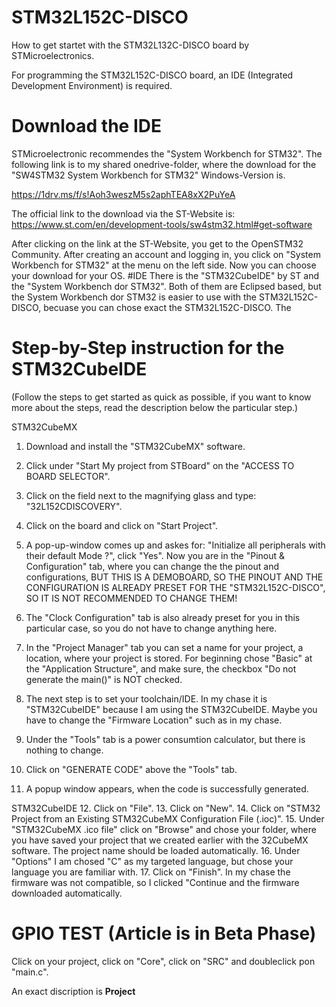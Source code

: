 # STM32L152C-DISCO
How to get startet with the STM32L132C-DISCO board by STMicroelectronics.

For programming the STM32L152C-DISCO board, an IDE (Integrated Development Environment) 
is required.
# Download the IDE
STMicroelectronic recommendes the "System Workbench for STM32".
The following link is to my shared onedrive-folder, where the download for the "SW4STM32 System Workbench for STM32" Windows-Version is.

https://1drv.ms/f/s!Aoh3weszM5s2aphTEA8xX2PuYeA

The official link to the download via the ST-Website is:
https://www.st.com/en/development-tools/sw4stm32.html#get-software

After clicking on the link at the ST-Website, you get to the OpenSTM32 Community.
After creating an account and logging in, you click on "System Workbench for STM32" at the menu on the left side.
Now you can choose your download for your OS.
#IDE
There is the "STM32CubeIDE" by ST and the "System Workbench dor STM32". Both of them are Eclipsed based, but the System Workbench dor STM32 is easier to use with the STM32L152C-DISCO, becuase you can chose exact the STM32L152C-DISCO. The 

# Step-by-Step instruction for the STM32CubeIDE
(Follow the steps to get started as quick as possible, if you want to know more about the steps, read the description below the particular step.)

STM32CubeMX
  1.  Download and install the "STM32CubeMX" software.
  
  2.  Click under "Start My project from STBoard" on the "ACCESS TO BOARD SELECTOR".
  3.  Click on the field next to the magnifying glass and type: "32L152CDISCOVERY".
  4.  Click on the board and click on "Start Project".
  5.  A pop-up-window comes up and askes for: "Initialize all peripherals with their default Mode ?", click "Yes".
    Now you are in the  "Pinout & Configuration" tab, where you can change the the pinout and configurations, BUT THIS IS A DEMOBOARD, SO THE PINOUT AND THE      CONFIGURATION IS ALREADY PRESET FOR THE "STM32L152C-DISCO", SO IT IS NOT RECOMMENDED TO CHANGE THEM!
  
  6.  The "Clock Configuration" tab is also already preset for you in this particular case, so you do not have to change anything here.
  7.  In the "Project Manager" tab you can set a name for your project, a location, where your project is stored. For beginning chose "Basic" at the "Application Structure", and make sure, the checkbox "Do not generate the main()" is NOT checked.
  8.  The next step is to set your toolchain/IDE. In my chase it is "STM32CubeIDE" because I am using the STM32CubeIDE. Maybe you have to change the "Firmware Location" such as in my chase.
  9.  Under the "Tools" tab is a power consumtion calculator, but there is nothing to change.
  10. Click on "GENERATE CODE" above the "Tools" tab.
  11. A popup window appears, when the code is successfully generated.

STM32CubeIDE
  12. Click on "File".
  13. Click on "New".
  14. Click on "STM32 Project from an Existing STM32CubeMX Configuration File (.ioc)".
  15. Under "STM32CubeMX .ico file" click on "Browse" and chose your folder, where you have saved your project that we created earlier with the 32CubeMX software. The project name should be loaded automatically.
  16. Under "Options" I am chosed "C" as my targeted language, but chose your language you are familiar with.
  17. Click on "Finish". In my chase the firmware was not compatible, so I clicked "Continue and the firmware downloaded automatically.

# GPIO TEST (Article is in Beta Phase)

Click on your project, click on "Core", click on "SRC" and doubleclick pon "main.c".

An exact discription is **Project**
